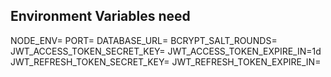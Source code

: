 ## Environment Variables need

NODE_ENV=
PORT=
DATABASE_URL=
BCRYPT_SALT_ROUNDS=
JWT_ACCESS_TOKEN_SECRET_KEY=
JWT_ACCESS_TOKEN_EXPIRE_IN=1d
JWT_REFRESH_TOKEN_SECRET_KEY=
JWT_REFRESH_TOKEN_EXPIRE_IN=
